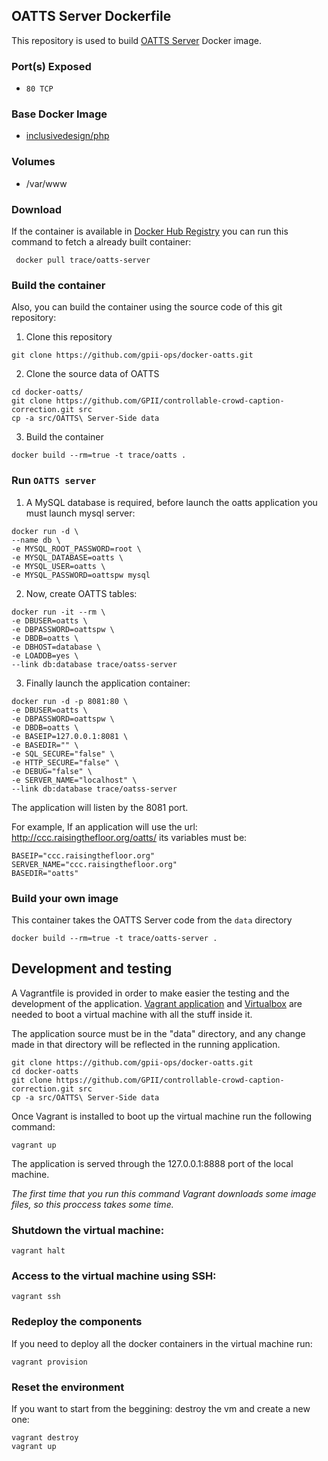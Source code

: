 ## OATTS Server Dockerfile

This repository is used to build [OATTS Server](https://github.com/GPII/open-access-tool-tray-system) Docker image.

### Port(s) Exposed

* `80 TCP`

### Base Docker Image

* [inclusivedesign/php](https://github.com/idi-ops/docker-php/)

### Volumes

* /var/www

### Download

If the container is available in [Docker Hub Registry](https://registry.hub.docker.com/) you can run this command to fetch a already built container:

```
 docker pull trace/oatts-server
```

### Build the container

Also, you can build the container using the source code of this git repository:

1. Clone this repository
  
  ```
  git clone https://github.com/gpii-ops/docker-oatts.git
  ```

2. Clone the source data of OATTS

  ```
  cd docker-oatts/
  git clone https://github.com/GPII/controllable-crowd-caption-correction.git src
  cp -a src/OATTS\ Server-Side data
  ```
 
3. Build the container

  ```
  docker build --rm=true -t trace/oatts .
  ```


### Run `OATTS server`

1. A MySQL database is required, before launch the oatts application you must launch mysql server:

  ```
  docker run -d \
  --name db \
  -e MYSQL_ROOT_PASSWORD=root \
  -e MYSQL_DATABASE=oatts \
  -e MYSQL_USER=oatts \
  -e MYSQL_PASSWORD=oattspw mysql
  ```

2. Now, create OATTS tables:

  ```
docker run -it --rm \
-e DBUSER=oatts \
-e DBPASSWORD=oattspw \
-e DBDB=oatts \
-e DBHOST=database \
-e LOADDB=yes \
--link db:database trace/oatss-server
```

3. Finally launch the application container:

  ```
docker run -d -p 8081:80 \
-e DBUSER=oatts \
-e DBPASSWORD=oattspw \
-e DBDB=oatts \
-e BASEIP=127.0.0.1:8081 \
-e BASEDIR="" \
-e SQL_SECURE="false" \
-e HTTP_SECURE="false" \
-e DEBUG="false" \
-e SERVER_NAME="localhost" \
--link db:database trace/oatss-server
```

The application will listen by the 8081 port. 

For example, If an application will use the url: http://ccc.raisingthefloor.org/oatts/ its variables must be:

```
BASEIP="ccc.raisingthefloor.org"
SERVER_NAME="ccc.raisingthefloor.org"
BASEDIR="oatts"
```

### Build your own image

This container takes the OATTS Server code from the `data` directory

    docker build --rm=true -t trace/oatts-server .

## Development and testing

  A Vagrantfile is provided in order to make easier the testing and the development of the application. [Vagrant application](https://www.vagrantup.com/) and [Virtualbox](https://www.virtualbox.org/) are needed to boot a virtual machine with all the stuff inside it.

  The application source must be in the "data" directory, and any change made in that directory will be reflected in the running application.

  ```
  git clone https://github.com/gpii-ops/docker-oatts.git
  cd docker-oatts
  git clone https://github.com/GPII/controllable-crowd-caption-correction.git src
  cp -a src/OATTS\ Server-Side data
  ```
  
  Once Vagrant is installed to boot up the virtual machine run the following command:

  ```
  vagrant up
  ```

  The application is served through the 127.0.0.1:8888 port of the local machine.

  *The first time that you run this command Vagrant downloads some image files, so this proccess takes some time.*

### Shutdown the virtual machine:
  ```
  vagrant halt
  ```

### Access to the virtual machine using SSH:

  ```
  vagrant ssh
  ```

### Redeploy the components

  If you need to deploy all the docker containers in the virtual machine run:

  ```
  vagrant provision
  ```

### Reset the environment

  If you want to start from the beggining: destroy the vm and create a new one:

  ```
  vagrant destroy
  vagrant up
  ```
